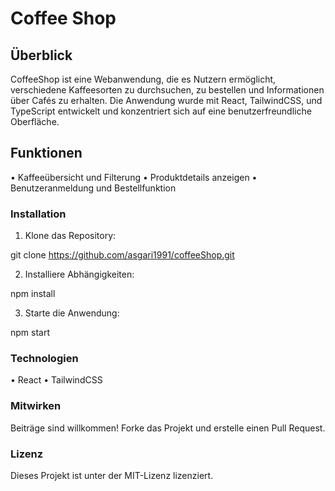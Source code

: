# Coffee Shop
## Überblick

CoffeeShop ist eine Webanwendung, die es Nutzern ermöglicht, verschiedene Kaffeesorten zu durchsuchen, zu bestellen und Informationen über Cafés zu erhalten. Die Anwendung wurde mit React, TailwindCSS, und TypeScript entwickelt und konzentriert sich auf eine benutzerfreundliche Oberfläche.


## Funktionen

 • Kaffeeübersicht und Filterung
 • Produktdetails anzeigen
 • Benutzeranmeldung und Bestellfunktion

### Installation

 1. Klone das Repository:

git clone https://github.com/asgari1991/coffeeShop.git


 2. Installiere Abhängigkeiten:

npm install


 3. Starte die Anwendung:

npm start

### Technologien

 • React
 • TailwindCSS
 

### Mitwirken

Beiträge sind willkommen! Forke das Projekt und erstelle einen Pull Request.

### Lizenz

Dieses Projekt ist unter der MIT-Lizenz lizenziert.

